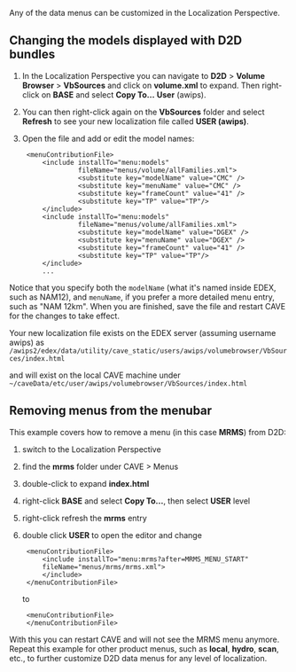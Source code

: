 
Any of the data menus can be customized in the Localization Perspective.  

## Changing the models displayed with D2D bundles

1. In the Localization Perspective you can navigate to **D2D** > **Volume Browser** > **VbSources** and click on **volume.xml** to expand. Then right-click on **BASE** and select **Copy To...** **User** (awips).

2. You can then right-click again on the **VbSources** folder and select **Refresh** to see your new localization file called **USER (awips)**.  

3. Open the file and add or edit the model names: 

        <menuContributionFile>
        	<include installTo="menu:models" 
                     fileName="menus/volume/allFamilies.xml">
                     <substitute key="modelName" value="CMC" />
                     <substitute key="menuName" value="CMC" />
                     <substitute key="frameCount" value="41" />
                     <substitute key="TP" value="TP"/>
            </include>
        	<include installTo="menu:models" 
                     fileName="menus/volume/allFamilies.xml">
                     <substitute key="modelName" value="DGEX" />
                     <substitute key="menuName" value="DGEX" />
                     <substitute key="frameCount" value="41" />
                     <substitute key="TP" value="TP"/>
            </include>
            ...

Notice that you specify both the `modelName` (what it's named inside EDEX, such as NAM12), and `menuName`, if you prefer a more detailed menu entry, such as "NAM 12km". When you are finished, save the file and restart CAVE for the changes to take effect.

Your new localization file exists on the EDEX server (assuming username awips) as
`/awips2/edex/data/utility/cave_static/users/awips/volumebrowser/VbSources/index.html`

and will exist on the local CAVE machine under `~/caveData/etc/user/awips/volumebrowser/VbSources/index.html`


## Removing menus from the menubar

This example covers how to remove a menu (in this case **MRMS**) from D2D:

1. switch to the Localization Perspective
2. find the **mrms** folder under CAVE > Menus
3. double-click to expand **index.html**
4. right-click **BASE** and select **Copy To...**, then select **USER** level
5. right-click refresh the **mrms** entry
6. double click **USER** to open the editor and change
    
        <menuContributionFile>
            <include installTo="menu:mrms?after=MRMS_MENU_START"
            fileName="menus/mrms/mrms.xml">
            </include>
        </menuContributionFile>

    to 
    
        <menuContributionFile>
        </menuContributionFile>

With this you can restart CAVE and will not see the MRMS menu anymore.  Repeat this example for other product menus, such as **local**, **hydro**, **scan**, etc., to further customize D2D data menus for any level of localization.